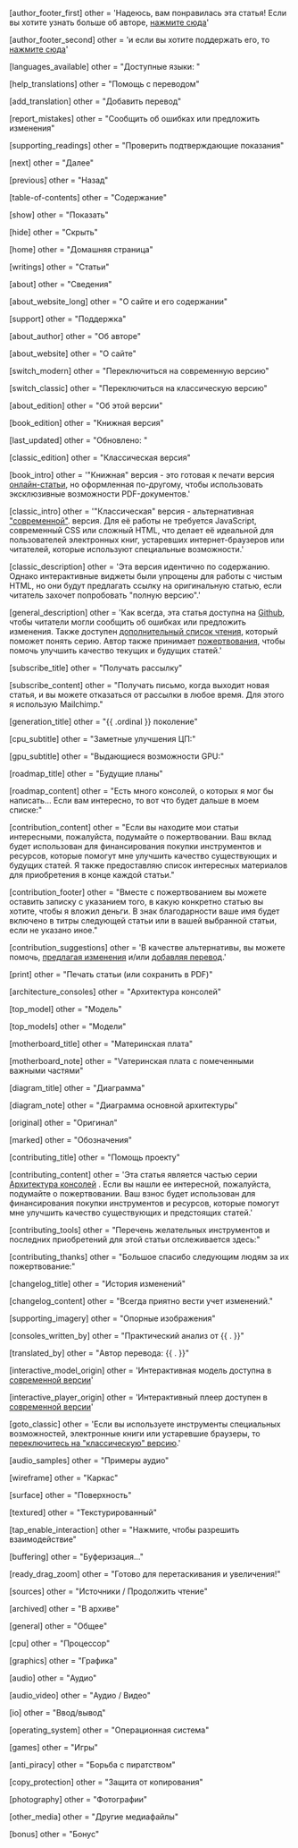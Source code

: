[author_footer_first]
other = 'Надеюсь, вам понравилась эта статья! Если вы хотите узнать больше об авторе, <a href="{{ . }}">нажмите сюда</a>'

[author_footer_second]
other = 'и если вы хотите поддержать его, то <a href="{{ . }}">нажмите сюда</a>'

[languages_available]
other = "Доступные языки: "

[help_translations]
other = "Помощь с переводом"

[add_translation]
other = "Добавить перевод"

[report_mistakes]
other = "Сообщить об ошибках или предложить изменения"

[supporting_readings]
other = "Проверить подтверждающие показания"

[next]
other = "Далее"

[previous]
other = "Назад"

[table-of-contents]
other = "Содержание"

[show]
other = "Показать"

[hide]
other = "Скрыть"

[home]
other = "Домашняя страница"

[writings]
other = "Статьи"

[about]
other = "Сведения"

[about_website_long]
other = "О сайте и его содержании"

[support]
other = "Поддержка"

[about_author]
other = "Об авторе"

[about_website]
other = "О сайте"

[switch_modern]
other = "Переключиться на современную версию"

[switch_classic]
other = "Переключиться на классическую версию"

[about_edition]
other = "Об этой версии"

[book_edition]
other = "Книжная версия"

[last_updated]
other = "Обновлено: "

[classic_edition]
other = "Классическая версия"

[book_intro]
other = '"Книжная" версия - это готовая к печати версия <a href="{{ . }}">онлайн-статьи</a>, но оформленная по-другому, чтобы использовать эксклюзивные возможности PDF-документов.'

[classic_intro]
other = '"Классическая" версия - альтернативная <a href="{{ . }}">"современной"</a>. версия. Для её работы не требуется JavaScript, современный CSS или сложный HTML, что делает её идеальной для пользователей электронных книг, устаревших интернет-браузеров или читателей, которые используют специальные возможности.'

[classic_description]
other = 'Эта версия идентично по содержанию. Однако интерактивные виджеты были упрощены для работы с чистым HTML, но они будут предлагать ссылку на оригинальную статью, если читатель захочет попробовать "полную версию".'

[general_description]
other = 'Как всегда, эта статья доступна на <a href="{{ .github }}">Github</a>, чтобы читатели могли сообщить об ошибках или предложить изменения. Также доступен <a href="{{ .readings }}">дополнительный список чтения</a>, который поможет понять серию. Автор также принимает <a href="{{ .donations }}">пожертвования</a>, чтобы помочь улучшить качество текущих и будущих статей.'

[subscribe_title]
other = "Получать рассылку"

[subscribe_content]
other = "Получать письмо, когда выходит новая статья, и вы можете отказаться от рассылки в любое время. Для этого я использую Mailchimp."

[generation_title]
other = "{{ .ordinal }} поколение"

[cpu_subtitle]
other = "Заметные улучшения ЦП:"

[gpu_subtitle]
other = "Выдающиеся возможности GPU:"

[roadmap_title]
other = "Будущие планы"

[roadmap_content]
other = "Есть много консолей, о которых я мог бы написать... Если вам интересно, то вот что будет дальше в моем списке:"

[contribution_content]
other = "Если вы находите мои статьи интересными, пожалуйста, подумайте о пожертвовании. Ваш вклад будет использован для финансирования покупки инструментов и ресурсов, которые помогут мне улучшить качество существующих и будущих статей. Я также предоставляю список интересных материалов для приобретения в конце каждой статьи."

[contribution_footer]
other = "Вместе с пожертвованием вы можете оставить записку с указанием того, в какую конкретно статью вы хотите, чтобы я вложил деньги. В знак благодарности ваше имя будет включено в титры следующей статьи или в вашей выбранной статьи, если не указано иное."

[contribution_suggestions]
other = 'В качестве альтернативы, вы можете помочь, <a href="{{ . }}">предлагая изменения</a> и/или <a href="{{ . }}">добавляя перевод</a>.'

[print]
other = "Печать статьи (или сохранить в PDF)"

[architecture_consoles]
other = "Архитектура консолей"

[top_model]
other = "Модель"

[top_models]
other = "Модели"

[motherboard_title]
other = "Материнская плата"

[motherboard_note]
other = "Vатеринская плата с помеченными важными частями"

[diagram_title]
other = "Диаграмма"

[diagram_note]
other = "Диаграмма основной архитектуры"

[original]
other = "Оригинал"

[marked]
other = "Обозначения"

[contributing_title]
other = "Помощь проекту"

[contributing_content]
other = 'Эта статья является частью серии <a href="{{ . }}">Архитектура консолей</a> . Если вы нашли ее интересной, пожалуйста, подумайте о пожертвовании. Ваш взнос будет использован для финансирования покупки инструментов и ресурсов, которые помогут мне улучшить качество существующих и предстоящих статей.'

[contributing_tools]
other = "Перечень желательных инструментов и последних приобретений для этой статьи отслеживается здесь:"

[contributing_thanks]
other = "Большое спасибо следующим людям за их пожертвование:"

[changelog_title]
other = "История изменений"

[changelog_content]
other = "Всегда приятно вести учет изменений."

[supporting_imagery]
other = "Опорные изображения"

[consoles_written_by]
other = "Практический анализ от {{ . }}"

[translated_by]
other = "Автор перевода: {{ . }}"

[interactive_model_origin]
other = 'Интерактивная модель доступна в <a href="{{ . }}">современной версии</a>'

[interactive_player_origin]
other = 'Интерактивный плеер доступен в <a href="{{ . }}">современной версии</a>'

[goto_classic]
other = 'Если вы используете инструменты специальных возможностей, электронные книги или устаревшие браузеры, то <a href="{{ . }}">переключитесь на "классическую" версию</a>.'

[audio_samples]
other = "Примеры аудио"

[wireframe]
other = "Каркас"

[surface]
other = "Поверхность"

[textured]
other = "Текстурированный"

[tap_enable_interaction]
other = "Нажмите, чтобы разрешить взаимодействие"

[buffering]
other = "Буферизация..."

[ready_drag_zoom]
other = "Готово для перетаскивания и увеличения!"

[sources]
other = "Источники / Продолжить чтение"

[archived]
other = "В архиве"

[general]
other = "Общее"

[cpu]
other = "Процессор"

[graphics]
other = "Графика"

[audio]
other = "Аудио"

[audio_video]
other = "Аудио / Видео"

[io]
other = "Ввод/вывод"

[operating_system]
other = "Операционная система"

[games]
other = "Игры"

[anti_piracy]
other = "Борьба с пиратством"

[copy_protection]
other = "Защита от копирования"

[photography]
other = "Фотографии"

[other_media]
other = "Другие медиафайлы"

[bonus]
other = "Бонус"
